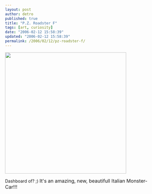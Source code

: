 ```yaml
---
layout: post
author: detro
published: true
title: "P.Z. Roadster F"
tags: [art, curiosity]
date: "2006-02-12 15:58:39"
updated: "2006-02-12 15:58:39"
permalink: /2006/02/12/pz-roadster-f/
---
```


<img src="http://www.autoweek.nl/images/800/16619.jpg" width="400" />

Dashboard of? ;)
<span style="font-size: 16px">It's an amazing, new, beautifull Italian Monster-Car!!!</span>

<!-- Take a look: http://www.autoweek.nl/newsimages.php?ID=4557&p=10&d=&ref= -->
